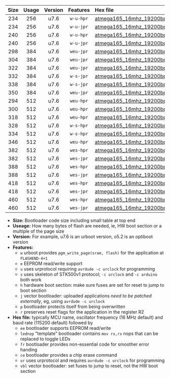 |Size|Usage|Version|Features|Hex file|
|:-:|:-:|:-:|:-:|:--|
|234|256|u7.6|`w-u-hpr`|[atmega165_16mhz_19200bps_ur.hex](https://raw.githubusercontent.com/stefanrueger/urboot/main/bootloaders/atmega165/fcpu_16mhz/19200_bps/atmega165_16mhz_19200bps_ur.hex)|
|234|256|u7.6|`w-u-jpr`|[atmega165_16mhz_19200bps_ur_vbl.hex](https://raw.githubusercontent.com/stefanrueger/urboot/main/bootloaders/atmega165/fcpu_16mhz/19200_bps/atmega165_16mhz_19200bps_ur_vbl.hex)|
|240|256|u7.6|`w-u-hpr`|[atmega165_16mhz_19200bps_lednop_ur.hex](https://raw.githubusercontent.com/stefanrueger/urboot/main/bootloaders/atmega165/fcpu_16mhz/19200_bps/atmega165_16mhz_19200bps_lednop_ur.hex)|
|240|256|u7.6|`w-u-jpr`|[atmega165_16mhz_19200bps_lednop_ur_vbl.hex](https://raw.githubusercontent.com/stefanrueger/urboot/main/bootloaders/atmega165/fcpu_16mhz/19200_bps/atmega165_16mhz_19200bps_lednop_ur_vbl.hex)|
|298|384|u7.6|`weu-jpr`|[atmega165_16mhz_19200bps_ee_ur_vbl.hex](https://raw.githubusercontent.com/stefanrueger/urboot/main/bootloaders/atmega165/fcpu_16mhz/19200_bps/atmega165_16mhz_19200bps_ee_ur_vbl.hex)|
|304|384|u7.6|`weu-jpr`|[atmega165_16mhz_19200bps_ee_lednop_ur_vbl.hex](https://raw.githubusercontent.com/stefanrueger/urboot/main/bootloaders/atmega165/fcpu_16mhz/19200_bps/atmega165_16mhz_19200bps_ee_lednop_ur_vbl.hex)|
|322|384|u7.6|`weu-jpr`|[atmega165_16mhz_19200bps_ee_lednop_fr_ur_vbl.hex](https://raw.githubusercontent.com/stefanrueger/urboot/main/bootloaders/atmega165/fcpu_16mhz/19200_bps/atmega165_16mhz_19200bps_ee_lednop_fr_ur_vbl.hex)|
|332|384|u7.6|`w-s-jpr`|[atmega165_16mhz_19200bps_vbl.hex](https://raw.githubusercontent.com/stefanrueger/urboot/main/bootloaders/atmega165/fcpu_16mhz/19200_bps/atmega165_16mhz_19200bps_vbl.hex)|
|338|384|u7.6|`w-s-jpr`|[atmega165_16mhz_19200bps_lednop_vbl.hex](https://raw.githubusercontent.com/stefanrueger/urboot/main/bootloaders/atmega165/fcpu_16mhz/19200_bps/atmega165_16mhz_19200bps_lednop_vbl.hex)|
|350|384|u7.6|`weu-jpr`|[atmega165_16mhz_19200bps_ee_lednop_fr_ce_ur_vbl.hex](https://raw.githubusercontent.com/stefanrueger/urboot/main/bootloaders/atmega165/fcpu_16mhz/19200_bps/atmega165_16mhz_19200bps_ee_lednop_fr_ce_ur_vbl.hex)|
|294|512|u7.6|`weu-hpr`|[atmega165_16mhz_19200bps_ee_ur.hex](https://raw.githubusercontent.com/stefanrueger/urboot/main/bootloaders/atmega165/fcpu_16mhz/19200_bps/atmega165_16mhz_19200bps_ee_ur.hex)|
|300|512|u7.6|`weu-hpr`|[atmega165_16mhz_19200bps_ee_lednop_ur.hex](https://raw.githubusercontent.com/stefanrueger/urboot/main/bootloaders/atmega165/fcpu_16mhz/19200_bps/atmega165_16mhz_19200bps_ee_lednop_ur.hex)|
|318|512|u7.6|`weu-hpr`|[atmega165_16mhz_19200bps_ee_lednop_fr_ur.hex](https://raw.githubusercontent.com/stefanrueger/urboot/main/bootloaders/atmega165/fcpu_16mhz/19200_bps/atmega165_16mhz_19200bps_ee_lednop_fr_ur.hex)|
|328|512|u7.6|`w-s-hpr`|[atmega165_16mhz_19200bps.hex](https://raw.githubusercontent.com/stefanrueger/urboot/main/bootloaders/atmega165/fcpu_16mhz/19200_bps/atmega165_16mhz_19200bps.hex)|
|334|512|u7.6|`w-s-hpr`|[atmega165_16mhz_19200bps_lednop.hex](https://raw.githubusercontent.com/stefanrueger/urboot/main/bootloaders/atmega165/fcpu_16mhz/19200_bps/atmega165_16mhz_19200bps_lednop.hex)|
|346|512|u7.6|`weu-hpr`|[atmega165_16mhz_19200bps_ee_lednop_fr_ce_ur.hex](https://raw.githubusercontent.com/stefanrueger/urboot/main/bootloaders/atmega165/fcpu_16mhz/19200_bps/atmega165_16mhz_19200bps_ee_lednop_fr_ce_ur.hex)|
|382|512|u7.6|`wes-hpr`|[atmega165_16mhz_19200bps_ee.hex](https://raw.githubusercontent.com/stefanrueger/urboot/main/bootloaders/atmega165/fcpu_16mhz/19200_bps/atmega165_16mhz_19200bps_ee.hex)|
|382|512|u7.6|`wes-jpr`|[atmega165_16mhz_19200bps_ee_vbl.hex](https://raw.githubusercontent.com/stefanrueger/urboot/main/bootloaders/atmega165/fcpu_16mhz/19200_bps/atmega165_16mhz_19200bps_ee_vbl.hex)|
|388|512|u7.6|`wes-hpr`|[atmega165_16mhz_19200bps_ee_lednop.hex](https://raw.githubusercontent.com/stefanrueger/urboot/main/bootloaders/atmega165/fcpu_16mhz/19200_bps/atmega165_16mhz_19200bps_ee_lednop.hex)|
|388|512|u7.6|`wes-jpr`|[atmega165_16mhz_19200bps_ee_lednop_vbl.hex](https://raw.githubusercontent.com/stefanrueger/urboot/main/bootloaders/atmega165/fcpu_16mhz/19200_bps/atmega165_16mhz_19200bps_ee_lednop_vbl.hex)|
|418|512|u7.6|`wes-hpr`|[atmega165_16mhz_19200bps_ee_lednop_fr.hex](https://raw.githubusercontent.com/stefanrueger/urboot/main/bootloaders/atmega165/fcpu_16mhz/19200_bps/atmega165_16mhz_19200bps_ee_lednop_fr.hex)|
|418|512|u7.6|`wes-jpr`|[atmega165_16mhz_19200bps_ee_lednop_fr_vbl.hex](https://raw.githubusercontent.com/stefanrueger/urboot/main/bootloaders/atmega165/fcpu_16mhz/19200_bps/atmega165_16mhz_19200bps_ee_lednop_fr_vbl.hex)|
|460|512|u7.6|`wes-hpr`|[atmega165_16mhz_19200bps_ee_lednop_fr_ce.hex](https://raw.githubusercontent.com/stefanrueger/urboot/main/bootloaders/atmega165/fcpu_16mhz/19200_bps/atmega165_16mhz_19200bps_ee_lednop_fr_ce.hex)|
|460|512|u7.6|`wes-jpr`|[atmega165_16mhz_19200bps_ee_lednop_fr_ce_vbl.hex](https://raw.githubusercontent.com/stefanrueger/urboot/main/bootloaders/atmega165/fcpu_16mhz/19200_bps/atmega165_16mhz_19200bps_ee_lednop_fr_ce_vbl.hex)|

- **Size:** Bootloader code size including small table at top end
- **Useage:** How many bytes of flash are needed, ie, HW boot section or a multiple of the page size
- **Version:** For example, u7.6 is an urboot version, o5.2 is an optiboot version
- **Features:**
  + `w` urboot provides `pgm_write_page(sram, flash)` for the application at `FLASHEND-4+1`
  + `e` EEPROM read/write support
  + `u` uses urprotocol requiring `avrdude -c urclock` for programming
  + `s` uses skeleton of STK500v1 protocol; `-c urclock` and `-c arduino` both work
  + `h` hardware boot section: make sure fuses are set for reset to jump to boot section
  + `j` vector bootloader: uploaded applications *need to be patched externally*, eg, using `avrdude -c urclock`
  + `p` bootloader protects itself from being overwritten
  + `r` preserves reset flags for the application in the register R2
- **Hex file:** typically MCU name, oscillator frequency (16 MHz default) and baud rate (115200 default) followed by
  + `ee` bootloader supports EEPROM read/write
  + `lednop` "template" bootloader contains `mov rx,rx` nops that can be replaced to toggle LEDs
  + `fr` bootloader provides non-essential code for smoother error handing
  + `ce` bootloader provides a chip erase command
  + `ur` uses urprotocol and requires `avrdude -c urclock` for programming
  + `vbl` vector bootloader: set fuses to jump to reset, not the HW boot section
